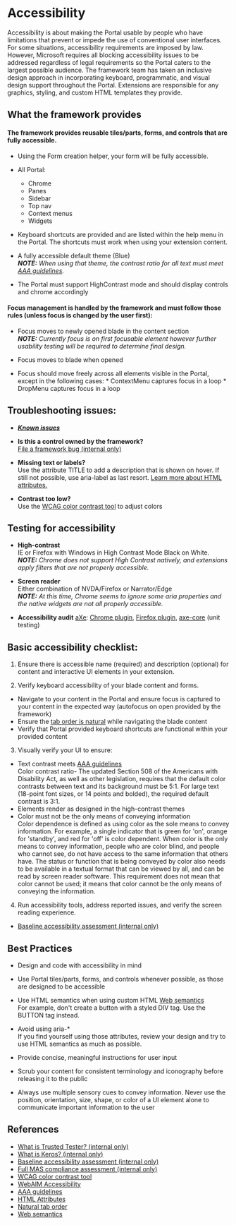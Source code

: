 
# Accessibility

Accessibility is about making the Portal usable by people who have limitations that prevent or impede the use of conventional user interfaces. For some situations, accessibility requirements are imposed by law. However, Microsoft requires all blocking accessibility issues to be addressed regardless of legal requirements so the Portal caters to the largest possible audience. The framework team has taken an inclusive design approach in incorporating keyboard, programmatic, and visual design support throughout the Portal. Extensions are responsible for any graphics, styling, and custom HTML templates they provide.


## What the framework provides


#### The framework provides reusable  tiles/parts, forms, and controls that are fully accessible.
* Using the Form creation helper, your form will be fully accessible.

* All Portal:
  * Chrome
  * Panes
  * Sidebar
  * Top nav
  * Context menus
  * Widgets

* Keyboard shortcuts are provided and are listed within the help menu in the Portal. The shortcuts must work when using your extension content.

* A fully accessible default theme (Blue)  
  _**NOTE:** When using that theme, the contrast ratio for all text must meet <a href="http://www.interactiveaccessibility.com/web-accessibility-guidelines">AAA guidelines</a>._

* The Portal must support HighContrast mode and should display controls and chrome accordingly

#### Focus management is handled by the framework and must follow those rules (unless focus is changed by the user first):  
* Focus moves to newly opened blade in the content section  
	   _**NOTE:** Currently focus is on first focusable element however further usability testing will be required to determine final design._ 

* Focus moves to blade when opened

* Focus should move freely across all elements visible in the Portal, except in the following cases:
		* ContextMenu captures focus in a loop
		* DropMenu captures focus in a loop


## Troubleshooting issues:  
- <a href="http://vstfrd:8080/Azure/RD/_workitems#path=Shared+Queries%2FAUX%2FIbiza%2FAccessibility%2FAll+D+and+F+bugs&_a=query">***Known issues*** </a> 

- **Is this a control owned by the framework?**   
		<a href="http://aka.ms/portalfx/accessibility/bug">File a framework bug (internal only)</a>
- **Missing text or labels?**   
	Use the attribute TITLE to add a description that is shown on hover. If still not possible, use aria-label as last resort. <a href="http://www.w3schools.com/html/html_attributes.asp">Learn more about HTML attributes.</a>

- **Contrast too low?**   
    Use the <a href="http://leaverou.github.io/contrast-ratio/">WCAG color contrast tool</a> to adjust colors

## Testing for accessibility 

* **High-contrast**  
  IE or Firefox with Windows in High Contrast Mode Black on White.  
	_**NOTE:** Chrome does not support High Contrast natively, and extensions apply filters that are not properly accessible._

* **Screen reader**  
  Either combination of NVDA/Firefox or Narrator/Edge  
	_**NOTE:** At this time, Chrome seems to ignore some aria properties and the native widgets are not all properly accessible._

* **Accessibility audit**
  <a href="http://www.deque.com/products/axe/">aXe</a>: <a href="http://bitly.com/aXe-Chrome">Chrome plugin</a>, <a href="http://bit.ly/aXe-Firefox">Firefox plugin</a>, <a href="https://github.com/dequelabs/axe-core">axe-core</a> (unit testing)


## Basic accessibility checklist:

1. Ensure there is accessible name (required) and description (optional) for content and interactive UI elements in your extension.

2. Verify keyboard accessibility of your blade content and forms.  
  - Navigate to your content in the Portal and ensure focus is captured to your content in the expected way (autofocus on open provided by the framework)  
  - Ensure the <a href="https://www.paciellogroup.com/blog/2014/08/using-the-tabindex-attribute/">tab order is natural</a> while navigating the blade content
  - Verify that Portal provided keyboard shortcuts are functional within your provided content  
3. Visually verify your UI to ensure:  
  - Text contrast meets <a href="http://www.interactiveaccessibility.com/web-accessibility-guidelines">AAA guidelines</a>  
	Color contrast ratio- The updated Section 508 of the Americans with Disability Act, as well as other legislation, requires that the default color contrasts between text and its background must be 5:1. For large text (18-point font sizes, or 14 points and bolded), the required default contrast is 3:1.   
  - Elements render as designed in the high-contrast themes  
  - Color must not be the only means of conveying information  
	Color dependence is defined as using color as the sole means to convey information. For example, a single indicator that is green for 'on', orange for 'standby', and red for 'off' is color dependent. When color is the only means to convey information, people who are color blind, and people who cannot see, do not have access to the same information that others have. The status or function that is being conveyed by color also needs to be available in a textual format that can be viewed by all, and can be read by screen reader software. This requirement does not mean that color cannot be used; it means that color cannot be the only means of conveying the information.   
4. Run accessibility tools, address reported issues, and verify the screen reading experience.   
  - <a href="https://www.1eswiki.com/wiki/Trusted_Tester_with_Keros" >Baseline accessibility assessment (internal only)</a>


## Best Practices
* Design and code with accessibility in mind  

* Use Portal tiles/parts, forms, and controls whenever possible, as those are designed to be accessible  

* Use HTML semantics when using custom HTML <a href="http://www.w3schools.com/html/html5_semantic_elements.asp">Web semantics</a>  
	For example, don't create a button with a styled DIV tag. Use the BUTTON tag instead.

* Avoid using aria-*   
	If you find yourself using those attributes, review your design and try to use HTML semantics as much as possible.


* Provide concise, meaningful instructions for user input

* Scrub your content for consistent terminology and iconography before releasing it to the public

* Always use multiple sensory cues to convey information. Never use the position, orientation, size, shape, or color  of a UI element alone to communicate important information to the user

## References

* <a href="https://www.1eswiki.com/wiki/Trusted_Tester_with_Keros#What_is_Trusted_Tester.3F">What is Trusted Tester? (internal only)</a>  
* <a href="https://www.1eswiki.com/wiki/Trusted_Tester_with_Keros#What_is_Keros.3F">What is Keros? (internal only)</a>
* <a href="https://www.1eswiki.com/wiki/Trusted_Tester_with_Keros#What_is_Keros.3F">Baseline accessibility assessment (internal only)</a> 
* <a href="https://www.1eswiki.com/wiki/Trusted_Tester_with_Keros#Full_MAS_compliance_assessment">Full MAS compliance assessment (internal only)</a> 
* <a href="http://leaverou.github.io/contrast-ratio/">WCAG color contrast tool</a>
* <a href="http://webaim.org/articles/">WebAIM Accessibility</a> 
* <a href="http://www.interactiveaccessibility.com/web-accessibility-guidelines">AAA guidelines</a>
* <a href="http://www.w3schools.com/html/html_attributes.asp">HTML Attributes</a>
* <a href="https://www.paciellogroup.com/blog/2014/08/using-the-tabindex-attribute/">Natural tab order</a>
* <a href="http://www.w3schools.com/html/html5_semantic_elements.asp">Web semantics</a> 
